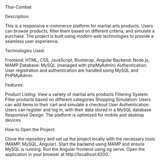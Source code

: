 Thai-Combat

Description:

This is a responsive e-commerce platform for martial arts products. Users can browse products, filter them based on different criteria, and simulate a purchase. The project is built using modern web technologies to provide a seamless user experience.

Technologies Used:

Frontend: HTML, CSS, JavaScript, Bootstrap, Angular
Backend: Node.js, MAMP
Database: MySQL (managed with phpMyAdmin)
Authentication: User registration and authentication are handled using MySQL and PHPMyAdmin

Features:

Product Listing: View a variety of martial arts products
Filtering System: Filter products based on different categories
Shopping Simulation: Users can add items to their cart and simulate a checkout
User Authentication: Users can register and log in, with their data stored in a MySQL database
Responsive Design: The platform is optimized for mobile and desktop devices

How to Open the Project:

Clone the repository and set up the project locally with the necessary tools (MAMP, MySQL, Angular).
Start the backend using MAMP and ensure MySQL is running.
Run the Angular frontend using ng serve.
Open the application in your browser at http://localhost:4200.
